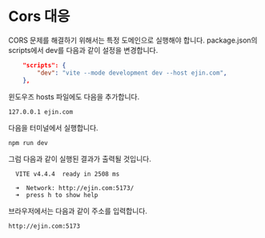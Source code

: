 # Cors 대응

CORS 문제를 해결하기 위해서는 특정 도메인으로 실행해야 합니다. 
package.json의 scripts에서 dev를 다음과 같이 설정을 변경합니다. 
```json
	"scripts": {
		"dev": "vite --mode development dev --host ejin.com",
	},
```

윈도우즈 hosts 파일에도 다음을 추가합니다. 
```shell
127.0.0.1 ejin.com
```
다음을 터미널에서 실행합니다. 
```shell
npm run dev 
```

그럼 다음과 같이 실행된 결과가 출력될 것입니다. 
```shell
  VITE v4.4.4  ready in 2508 ms

  ➜  Network: http://ejin.com:5173/
  ➜  press h to show help
```

브라우저에서는 다음과 같이 주소를 입력합니다. 
```shell
http://ejin.com:5173
```
